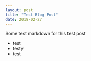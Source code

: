 ```yaml
---
layout: post
title: "Test Blog Post"
date: 2018-02-27
---
```


Some test markdown for this test post

* test
* testy
* test